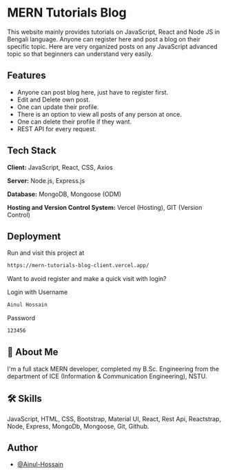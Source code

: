 # MERN Tutorials Blog
This website mainly provides tutorials on JavaScript, React and Node JS in Bengali language. Anyone can register here and post a blog on their specific topic. Here are very organized posts on any JavaScript advanced topic so that beginners can understand very easily.

## Features
- Anyone can post blog here, just have to register first.
- Edit and Delete own post.
- One can update their profile.
- There is an option to view all posts of any person at once.
- One can delete their profile if they want.
- REST API for every request.

## Tech Stack

**Client:** JavaScript, React, CSS, Axios

**Server:** Node.js, Express.js

**Database:** MongoDB, Mongoose (ODM)

**Hosting and Version Control System:** Vercel (Hosting), GIT (Version Control)


## Deployment

Run and visit this project at

```bash
https://mern-tutorials-blog-client.vercel.app/ 
```

Want to avoid register and make a quick visit with login?

Login with Username
```bash
Ainul Hossain
```

Password 
```bash
123456
```

## 🚀 About Me
I'm a full stack MERN developer, completed my B.Sc. Engineering from the department of ICE (Information & Communication Engineering), NSTU. 

## 🛠 Skills
JavaScript, HTML, CSS, Bootstrap, Material UI, React, Rest Api, Reactstrap, Node, Express, MongoDb, Mongoose, Git, Github.

## Author

- [@Ainul-Hossain](https://github.com/Ainul-Hossain)


